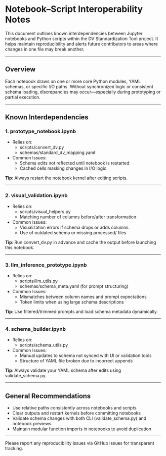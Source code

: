 # Notebook–Script Interoperability Notes

This document outlines known interdependencies between Jupyter notebooks and Python scripts within the DV Standardization Tool project. It helps maintain reproducibility and alerts future contributors to areas where changes in one file may break another.

---

## Overview

Each notebook draws on one or more core Python modules, YAML schemas, or specific I/O paths. Without synchronized logic or consistent schema loading, discrepancies may occur—especially during prototyping or partial execution.

---

## Known Interdependencies

### 1. prototype_notebook.ipynb

- Relies on:
  - scripts/convert_dv.py
  - schemas/standard_dv_mapping.yaml
- Common Issues:
  - Schema edits not reflected until notebook is restarted
  - Cached cells masking changes in I/O logic

**Tip**: Always restart the notebook kernel after editing scripts.

---

### 2. visual_validation.ipynb

- Relies on:
  - scripts/visual_helpers.py
  - Matching number of columns before/after transformation
- Common Issues:
  - Visualization errors if schema drops or adds columns
  - Use of outdated schema or missing processed/ files

**Tip**: Run convert_dv.py in advance and cache the output before launching this notebook.

---

### 3. llm_inference_prototype.ipynb

- Relies on:
  - scripts/llm_utils.py
  - schemas/schema_meta.yaml (for prompt structuring)
- Common Issues:
  - Mismatches between column names and prompt expectations
  - Token limits when using large schema descriptions

**Tip**: Use filtered/trimmed prompts and load schema metadata dynamically.

---

### 4. schema_builder.ipynb

- Relies on:
  - scripts/schema_utils.py
- Common Issues:
  - Manual updates to schema not synced with UI or validation tools
  - Structure of YAML file broken due to incorrect appends

**Tip**: Always validate your YAML schema after edits using validate_schema.py.

---

## General Recommendations

- Use relative paths consistently across notebooks and scripts
- Clear outputs and restart kernels before committing notebooks
- Validate schema changes with both CLI (validate_schema.py) and notebook previews
- Maintain modular function imports in notebooks to avoid duplication

---

Please report any reproducibility issues via GitHub Issues for transparent tracking.
